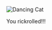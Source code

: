 ![Dancing Cat](https://media3.giphy.com/media/v1.Y2lkPTc5MGI3NjExdnBpczRkcTA4MWZ4eDd5bHQ5OXJmaG43b2lraXF0YXhlajZucDgxZyZlcD12MV9pbnRlcm5hbF9naWZfYnlfaWQmY3Q9Zw/Vuw9m5wXviFIQ/giphy.gif)

You rickrolled!!!
